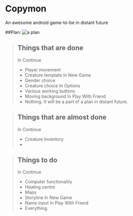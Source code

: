 # Copymon
An awesome android game-to-be in distant future



##Plan:
![a plan](http://s18.postimg.org/vobzp1wa1/copyyy_New_Page.png)



> Things that are done
> --------------------  
> In Continue
> * Player movement
> * Creature template
> In New Game
> * Gender choice
> * Creature choice
> In Options
> * Various working buttons
> * Moving background
> In Play With Friend
> * Nothing. It will be a part of a plan in distant future.
 
 
> Things that are almost done
> --------------------  
> In Continue
> * Creature Inventory
> * 
 

> Things to do
> --------------------  
> In Continue
> * Computer functionality
> * Healing centre
> * Maps
> * Storyline
> In New Game
> * Name input
> In Play With Friend
> * Everything.
